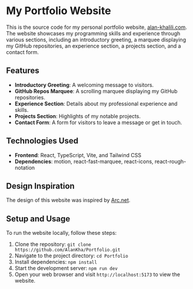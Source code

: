 # My Portfolio Website

This is the source code for my personal portfolio website, [alan-khalili.com](https://alan-khalili.com). The website showcases my programming skills and experience through various sections, including an introductory greeting, a marquee displaying my GitHub repositories, an experience section, a projects section, and a contact form.

## Features

- **Introductory Greeting**: A welcoming message to visitors.
- **GitHub Repos Marquee**: A scrolling marquee displaying my GitHub repositories.
- **Experience Section**: Details about my professional experience and skills.
- **Projects Section**: Highlights of my notable projects.
- **Contact Form**: A form for visitors to leave a message or get in touch.

## Technologies Used

- **Frontend**: React, TypeScript, Vite, and Tailwind CSS
- **Dependencies**: motion, react-fast-marquee, react-icons, react-rough-notation

## Design Inspiration

The design of this website was inspired by [Arc.net](https://arc.net).

## Setup and Usage

To run the website locally, follow these steps:

1. Clone the repository: `git clone https://github.com/AlanKha/Portfolio.git`
2. Navigate to the project directory: `cd Portfolio`
3. Install dependencies: `npm install`
4. Start the development server: `npm run dev`
5. Open your web browser and visit `http://localhost:5173` to view the website.